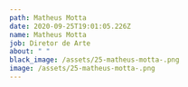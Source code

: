 ```yaml
---
path: Matheus Motta
date: 2020-09-25T19:01:05.226Z
name: Matheus Motta
job: Diretor de Arte
about: " "
black_image: /assets/25-matheus-motta-.png
image: /assets/25-matheus-motta-.png
---
```

